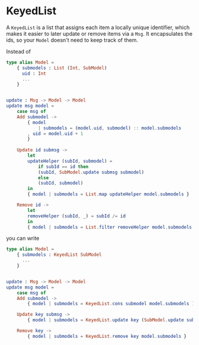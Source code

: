 # KeyedList

A `KeyedList` is a list that assigns each item a locally unique identifier, which makes it easier to later update or remove items via a `Msg`. It encapsulates the ids, so your `Model` doesn't need to keep track of them.

Instead of
```elm
type alias Model =
    { submodels : List (Int, SubModel)
      uid : Int
      ...
    }


update : Msg -> Model -> Model
update msg model =
    case msg of
	Add submodel ->
	    { model
	        | submodels = (model.uid, submodel) :: model.submodels
		, uid = model.uid + 1
	    }
	
	Update id submsg ->
	    let
		updateHelper (subId, submodel) =
		    if subId == id then
			(subId, SubModel.update submsg submodel)
		    else
			(subId, submodel)
	    in
		{ model | submodels = List.map updateHelper model.submodels }

	Remove id ->
	    let
		removeHelper (subId, _) = subId /= id
	    in
		{ model | submodels = List.filter removeHelper model.submodels }
```
you can write
```elm
type alias Model =
    { submodels : KeyedList SubModel
      ...
    }


update : Msg -> Model -> Model
update msg model =
    case msg of
	Add submodel ->
	    { model | submodels = KeyedList.cons submodel model.submodels ]

	Update key submsg ->
	    { model | submodels = KeyedList.update key (SubModel.update submsg) model.submodels }

	Remove key ->
	    { model | submodels = KeyedList.remove key model.submodels }
```
